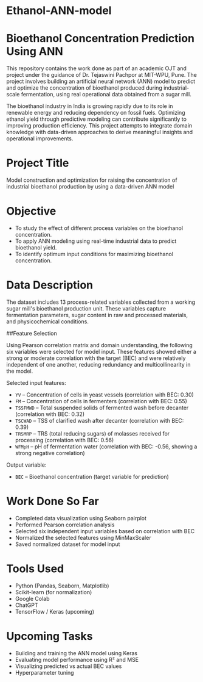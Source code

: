 # Ethanol-ANN-model 
# Bioethanol Concentration Prediction Using ANN

This repository contains the work done as part of an academic OJT and project under the guidance of Dr. Tejaswini Pachpor at MIT-WPU, Pune. The project involves building an artificial neural network (ANN) model to predict and optimize the concentration of bioethanol produced during industrial-scale fermentation, using real operational data obtained from a sugar mill.

The bioethanol industry in India is growing rapidly due to its role in renewable energy and reducing dependency on fossil fuels. Optimizing ethanol yield through predictive modeling can contribute significantly to improving production efficiency. This project attempts to integrate domain knowledge with data-driven approaches to derive meaningful insights and operational improvements.

# Project Title

Model construction and optimization for raising the concentration of industrial bioethanol production by using a data-driven ANN model

# Objective

- To study the effect of different process variables on the bioethanol concentration.
- To apply ANN modeling using real-time industrial data to predict bioethanol yield.
- To identify optimum input conditions for maximizing bioethanol concentration.

# Data Description

The dataset includes 13 process-related variables collected from a working sugar mill's bioethanol production unit. These variables capture fermentation parameters, sugar content in raw and processed materials, and physicochemical conditions.

##Feature Selection

Using Pearson correlation matrix and domain understanding, the following six variables were selected for model input. These features showed either a strong or moderate correlation with the target (BEC) and were relatively independent of one another, reducing redundancy and multicollinearity in the model.

Selected input features:

- `YV` – Concentration of cells in yeast vessels (correlation with BEC: 0.30)
- `FM` – Concentration of cells in fermenters (correlation with BEC: 0.55)
- `TSSFMWD` – Total suspended solids of fermented wash before decanter (correlation with BEC: 0.32)
- `TSCWAD` – TSS of clarified wash after decanter (correlation with BEC: 0.39)
- `TRSMRP` – TRS (total reducing sugars) of molasses received for processing (correlation with BEC: 0.56)
- `WFMpH` – pH of fermentation water (correlation with BEC: -0.56, showing a strong negative correlation)

Output variable:

- `BEC` – Bioethanol concentration (target variable for prediction)

# Work Done So Far

- Completed data visualization using Seaborn pairplot
- Performed Pearson correlation analysis
- Selected six independent input variables based on correlation with BEC
- Normalized the selected features using MinMaxScaler
- Saved normalized dataset for model input

# Tools Used

- Python (Pandas, Seaborn, Matplotlib)
- Scikit-learn (for normalization)
- Google Colab
- ChatGPT
- TensorFlow / Keras (upcoming)


# Upcoming Tasks

- Building and training the ANN model using Keras
- Evaluating model performance using R² and MSE
- Visualizing predicted vs actual BEC values
- Hyperparameter tuning




